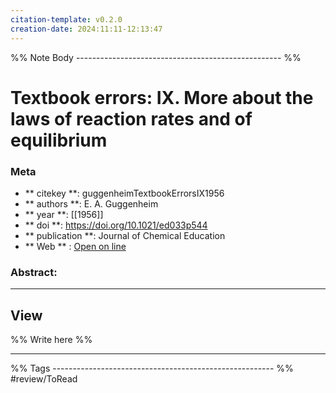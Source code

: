 ```yaml
---
citation-template: v0.2.0
creation-date: 2024:11:11-12:13:47
---
```


%% Note Body --------------------------------------------------- %%
# Textbook errors: IX. More about the laws of reaction rates and of equilibrium

### Meta
- ** citekey **: guggenheimTextbookErrorsIX1956
- ** authors **: E. A. Guggenheim
- ** year **: [[1956]]
- ** doi **: https://doi.org/10.1021/ed033p544
- ** publication **: Journal of Chemical Education
- ** Web ** : [Open on line](https://pubs.acs.org/doi/abs/10.1021/ed033p544)


### Abstract:


___

## View

%% Write here %%





___
%% Tags  ------------------------------------------------------- %%
#review/ToRead
